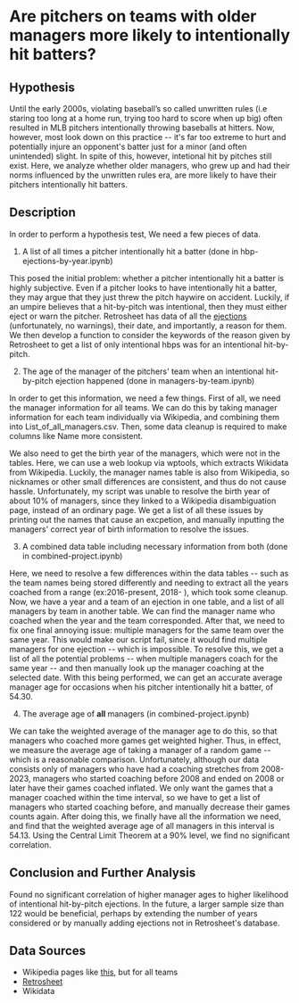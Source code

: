 # Are pitchers on teams with older managers more likely to intentionally hit batters?
## Hypothesis

Until the early 2000s, violating baseball’s so called unwritten rules (i.e staring too long at a home run, trying too hard to score when up big) often resulted in MLB pitchers intentionally throwing baseballs at hitters. Now, however, most look down on this practice -- it's far too extreme to hurt and potentially injure an opponent's batter just for a minor (and often unintended) slight. In spite of this, however, intetional hit by pitches still exist. Here, we analyze whether older managers, who grew up and had their norms influenced by the unwritten rules era, are more likely to have their pitchers intentionally hit batters.

## Description

In order to perform a hypothesis test, We need a few pieces of data.

1. A list of all times a pitcher intentionally hit a batter (done in hbp-ejections-by-year.ipynb)

This posed the initial problem: whether a pitcher intentionally hit a batter is highly subjective. Even if a pitcher looks to have intentionally hit a batter, they may argue that they just threw the pitch haywire on accident. Luckily, if an umpire believes that a hit-by-pitch was intentional, then they must either eject or warn the pitcher. Retrosheet has data of all the [ejections](https://www.retrosheet.org/eject.htm) (unfortunately, no warnings), their date, and importantly, a reason for them. We then develop a function to consider the keywords of the reason given by Retrosheet to get a list of only intentional hbps was for an intentional hit-by-pitch.

2. The age of the manager of the pitchers' team when an intentional hit-by-pitch ejection happened (done in managers-by-team.ipynb)

In order to get this information, we need a few things. First of all, we need the manager information for all teams. We can do this by taking manager information for each team individually via Wikipedia, and combining them into List_of_all_managers.csv. Then, some data cleanup is required to make columns like Name more consistent.

We also need to get the birth year of the managers, which were not in the tables. Here, we can use a web lookup via wptools, which extracts Wikidata from Wikipedia. Luckily, the manager names table is also from Wikipedia, so nicknames or other small differences are consistent, and thus do not cause hassle. Unfortunately, my script was unable to resolve the birth year of about 10% of managers, since they linked to a Wikipedia disambiguation page, instead of an ordinary page. We get a list of all these issues by printing out the names that cause an excpetion, and manually inputting the managers' correct year of birth information to resolve the issues.

3. A combined data table including necessary information from both (done in combined-project.ipynb)

Here, we need to resolve a few differences within the data tables -- such as the team names being stored differently and needing to extract all the years coached from a range (ex:2016-present, 2018- ), which took some cleanup. Now, we have a year and a team of an ejection in one table, and a list of all managers by team in another table. We can find the manager name who coached when the year and the team corresponded. After that, we need to fix one final annoying issue: multiple managers for the same team over the same year. This would make our script fail, since it would find multiple managers for one ejection -- which is impossible. To resolve this, we get a list of all the potential problems -- when multiple managers coach for the same year -- and then manually look up the manager coaching at the selected date. With this being performed, we can get an accurate average manager age for occasions when his pitcher intentionally hit a batter, of 54.30. 

4. The average age of **all** managers (in combined-project.ipynb)

We can take the weighted average of the manager age to do this, so that managers who coached more games get weighted higher. Thus, in effect, we measure the average age of taking a manager of a random game -- which is a reasonable comparison. Unfortunately, although our data consists only of managers who have had a coaching stretches from 2008-2023, managers who started coaching before 2008 and ended on 2008 or later have their games coached inflated. We only want the games that a manager coached within the time interval, so we have to get a list of managers who started coaching before, and manually decrease their games counts again. After doing this, we finally have all the information we need, and find that the weighted average age of all managers in this interval is 54.13. Using the Central Limit Theorem at a 90% level, we find no significant correlation.


## Conclusion and Further Analysis

Found no significant correlation of higher manager ages to higher likelihood of intentional hit-by-pitch ejections. In the future, a larger sample size than 122 would be beneficial, perhaps by extending the number of years considered or by manually adding ejections not in Retrosheet's database.


## Data Sources
- Wikipedia pages like [this](https://en.wikipedia.org/wiki/List_of_San_Francisco_Giants_managers), but for all teams
- [Retrosheet](https://www.retrosheet.org/eject.htm)
- Wikidata